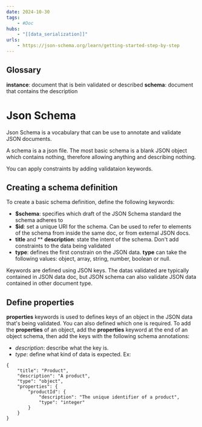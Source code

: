 ```yaml
---
date: 2024-10-30
tags:
    - #Doc 
hubs:
    - "[[data_serialization]]"
urls:
    - https://json-schema.org/learn/getting-started-step-by-step
---
```


## Glossary
**instance**: document that is bein validated or described
**schema**: document that contains the description

# Json Schema 

Json Schema is a vocabulary that can be use to annotate and validate JSON documents. 

A schema is a a json file.
The most basic schema is a blank JSON object which contains nothing, therefore allowing anything and describing nothing.

You can apply constraints by adding validataion keywords.

## Creating a schema definition
To create a basic schema definition, define the following keywords:
- **$schema**: specifies which draft of the JSON Schema standard the schema adheres to
- **$id**: set a unique URI for the schema. Can be used to refer to elements of the schema from inside the same doc, or from external JSON docs.
- **title** and ** **description**: state the intent of the schema. Don't add constraints to the data being validated
- **type**: defines the first constrain on the JSON data. **type** can take the following values: object, array, string, number, boolean or null.

Keywords are defined using JSON keys. The datas validated are typically contained in JSON data doc, but JSON schema can also validate JSON data contained in other document type.

## Define properties

**properties** keywords is used to defines keys of an object in the JSON data that's being validated. You can also defined which one is required.
To add the **properties** of an object, add the **properties** keyword at the end of an object schema, then add the keys with the following schema annotations:
- *description*: describe what the key is.
- *type*: define what kind of data is expected.
Ex:
```
{
    "title": "Product",
    "description": "A product",
    "type": "object",
    "properties": {
        "productId": {
            "description": "The unique identifier of a product",
            "type": "integer"
        }
    }
}
```


